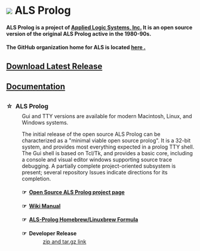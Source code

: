 ---
---
<H1><img src="https://avatars2.githubusercontent.com/u/15176335?v=3">
ALS Prolog </H1>
<h4>ALS Prolog is a project of <a href="https://applied-logic-systems.com">Applied Logic Systems, Inc.</a>  It is an open source version of the original ALS Prolog active in the 1980-90s.</h4>
<h4>The <!-- ALS GitHub web page is <a href="https://appliedlogicsystems.github.io">here</a> and 
the--> GitHub organization home for ALS is located
<a href="https://github.com/AppliedLogicSystems">here .</a>

<h2><a href="https://github.com/AppliedLogicSystems/ALSProlog/releases/latest">Download Latest Release</a><h2>

<h2><a href="/docs/">Documentation</a><h2>

<h3>&#x2606;&nbsp;&nbsp;ALS Prolog</h3>
<div style="margin-left:3em;margin-top:-0.6em;">
Gui and TTY versions are available for modern Macintosh, Linux, and Windows systems.</div>
<div style="margin-left:3em;margin-top:1em;">
The initial release of the open source ALS Prolog can be characterized as a "minimal viable open source prolog".  It is a 32-bit system, and provides most everything expected in a prolog TTY shell.  The Gui shell is based on Tcl/Tk, and provides a basic core, including a console and visual editor windows supporting source trace debugging.  A partially complete project-oriented subsystem is present; several repository Issues indicate directions for its completion.
</div>
<div style="margin-left:3em;">
<!-- <h4>&#x261E;&nbsp;&nbsp;<a href="https://appliedlogicsystems.github.io">ALS Prolog GitHub Web page</a></h4> -->

<h4>&#x261E;&nbsp;&nbsp;<a href="https://github.com/AppliedLogicSystems/ALSProlog">Open Source ALS Prolog project page</a></h4>

<h4>&#x261E;&nbsp;&nbsp;<a href="https://github.com/AppliedLogicSystems/ALSProlog/wiki">Wiki Manual</a></h4>

<h4>&#x261E;&nbsp;&nbsp;<a href="https://github.com/AppliedLogicSystems/homebrew-als-prolog">ALS-Prolog Homebrew/Linuxbrew Formula</a></h4>

<h4>&#x261E;&nbsp;&nbsp;Developer Release</h4>
<div style="margin-left:4em;margin-top:-1em;">
<a href="https://github.com/AppliedLogicSystems/ALSProlog/releases/latest">zip and tar.gz link</a>
</div>

<!--
<h4>&#x261E;&nbsp;&nbsp;Full Package Release</h4>
<div style="margin-left:4em;margin-top:-1em;">
linux link    
<br>
mac link
<br>
win32 link
</div>
-->


</div>

<!-- Piwik -->
<script type="text/javascript">
  var _paq = _paq || [];
  _paq.push(['trackPageView']);
  _paq.push(['enableLinkTracking']);
  (function() {
    var u="https://piwik.strong-brain.com/";
    _paq.push(['setTrackerUrl', u+'piwik.php']);
    _paq.push(['setSiteId', 6]);
    var d=document, g=d.createElement('script'), s=d.getElementsByTagName('script')[0];
    g.type='text/javascript'; g.async=true; g.defer=true; g.src=u+'piwik.js'; s.parentNode.insertBefore(g,s);
  })();
</script>
<noscript><p><img src="https://piwik.strong-brain.com/piwik.php?idsite=6" style="border:0;" alt="" /></p></noscript>
<!-- End Piwik Code -->

